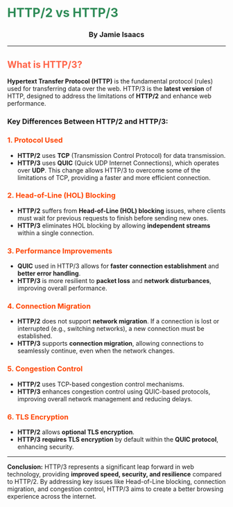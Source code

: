 # <span style="color: #2E8B57">**HTTP/2 vs HTTP/3**</span>

### <div style="text-align: center;">**By Jamie Isaacs**</div>

---

## <span style="color: #FF6347;">**What is HTTP/3?**</span>

**Hypertext Transfer Protocol (HTTP)** is the fundamental protocol (rules) used for transferring data over the web.
HTTP/3 is the **latest version** of HTTP, designed to address the limitations of **HTTP/2** and enhance web performance.

### **Key Differences Between HTTP/2 and HTTP/3:**

### <span style="color: #FF4500;">1. **Protocol Used**</span>

- **HTTP/2** uses **TCP** (Transmission Control Protocol) for data transmission.
- **HTTP/3** uses **QUIC** (Quick UDP Internet Connections), which operates over **UDP**.
  This change allows HTTP/3 to overcome some of the limitations of TCP, providing a faster and more efficient connection.

### <span style="color: #FF4500;">2. **Head-of-Line (HOL) Blocking**</span>

- **HTTP/2** suffers from **Head-of-Line (HOL) blocking** issues, where clients must wait for previous requests to finish before sending new ones.
- **HTTP/3** eliminates HOL blocking by allowing **independent streams** within a single connection.

### <span style="color: #FF4500;">3. **Performance Improvements**</span>

- **QUIC** used in HTTP/3 allows for **faster connection establishment** and **better error handling**.
- **HTTP/3** is more resilient to **packet loss** and **network disturbances**, improving overall performance.

### <span style="color: #FF4500;">4. **Connection Migration**</span>

- **HTTP/2** does not support **network migration**. If a connection is lost or interrupted (e.g., switching networks), a new connection must be established.
- **HTTP/3** supports **connection migration**, allowing connections to seamlessly continue, even when the network changes.

### <span style="color: #FF4500;">5. **Congestion Control**</span>

- **HTTP/2** uses TCP-based congestion control mechanisms.
- **HTTP/3** enhances congestion control using QUIC-based protocols, improving overall network management and reducing delays.

### <span style="color: #FF4500;">6. **TLS Encryption**</span>

- **HTTP/2** allows **optional TLS encryption**.
- **HTTP/3** **requires TLS encryption** by default within the **QUIC protocol**, enhancing security.

---

**Conclusion:**
HTTP/3 represents a significant leap forward in web technology, providing **improved speed, security, and resilience** compared to HTTP/2. By addressing key issues like Head-of-Line blocking, connection migration, and congestion control, HTTP/3 aims to create a better browsing experience across the internet.
